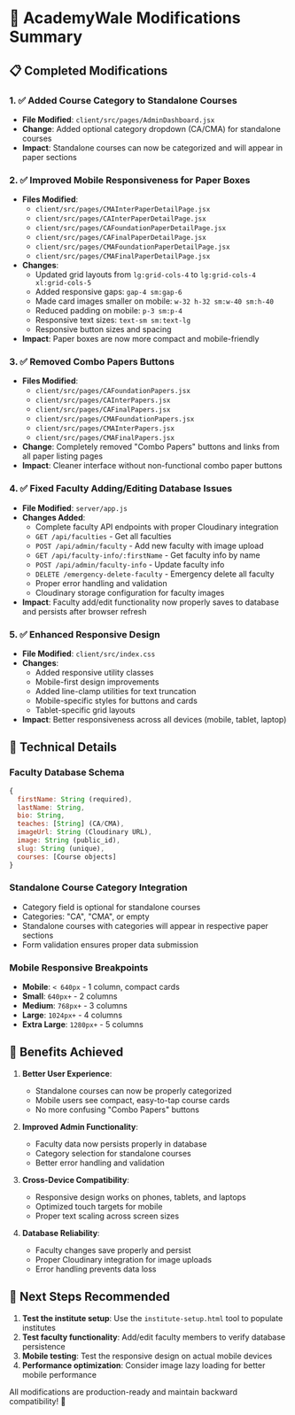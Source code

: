 # 🎯 AcademyWale Modifications Summary

## 📋 Completed Modifications

### 1. ✅ **Added Course Category to Standalone Courses**

- **File Modified**: `client/src/pages/AdminDashboard.jsx`
- **Change**: Added optional category dropdown (CA/CMA) for standalone courses
- **Impact**: Standalone courses can now be categorized and will appear in paper sections

### 2. ✅ **Improved Mobile Responsiveness for Paper Boxes**

- **Files Modified**:
  - `client/src/pages/CMAInterPaperDetailPage.jsx`
  - `client/src/pages/CAInterPaperDetailPage.jsx`
  - `client/src/pages/CAFoundationPaperDetailPage.jsx`
  - `client/src/pages/CAFinalPaperDetailPage.jsx`
  - `client/src/pages/CMAFoundationPaperDetailPage.jsx`
  - `client/src/pages/CMAFinalPaperDetailPage.jsx`
- **Changes**:
  - Updated grid layouts from `lg:grid-cols-4` to `lg:grid-cols-4 xl:grid-cols-5`
  - Added responsive gaps: `gap-4 sm:gap-6`
  - Made card images smaller on mobile: `w-32 h-32 sm:w-40 sm:h-40`
  - Reduced padding on mobile: `p-3 sm:p-4`
  - Responsive text sizes: `text-sm sm:text-lg`
  - Responsive button sizes and spacing
- **Impact**: Paper boxes are now more compact and mobile-friendly

### 3. ✅ **Removed Combo Papers Buttons**

- **Files Modified**:
  - `client/src/pages/CAFoundationPapers.jsx`
  - `client/src/pages/CAInterPapers.jsx`
  - `client/src/pages/CAFinalPapers.jsx`
  - `client/src/pages/CMAFoundationPapers.jsx`
  - `client/src/pages/CMAInterPapers.jsx`
  - `client/src/pages/CMAFinalPapers.jsx`
- **Change**: Completely removed "Combo Papers" buttons and links from all paper listing pages
- **Impact**: Cleaner interface without non-functional combo paper buttons

### 4. ✅ **Fixed Faculty Adding/Editing Database Issues**

- **File Modified**: `server/app.js`
- **Changes Added**:
  - Complete faculty API endpoints with proper Cloudinary integration
  - `GET /api/faculties` - Get all faculties
  - `POST /api/admin/faculty` - Add new faculty with image upload
  - `GET /api/faculty-info/:firstName` - Get faculty info by name
  - `POST /api/admin/faculty-info` - Update faculty info
  - `DELETE /emergency-delete-faculty` - Emergency delete all faculty
  - Proper error handling and validation
  - Cloudinary storage configuration for faculty images
- **Impact**: Faculty add/edit functionality now properly saves to database and persists after browser refresh

### 5. ✅ **Enhanced Responsive Design**

- **File Modified**: `client/src/index.css`
- **Changes**:
  - Added responsive utility classes
  - Mobile-first design improvements
  - Added line-clamp utilities for text truncation
  - Mobile-specific styles for buttons and cards
  - Tablet-specific grid layouts
- **Impact**: Better responsiveness across all devices (mobile, tablet, laptop)

## 🔧 Technical Details

### Faculty Database Schema

```javascript
{
  firstName: String (required),
  lastName: String,
  bio: String,
  teaches: [String] (CA/CMA),
  imageUrl: String (Cloudinary URL),
  image: String (public_id),
  slug: String (unique),
  courses: [Course objects]
}
```

### Standalone Course Category Integration

- Category field is optional for standalone courses
- Categories: "CA", "CMA", or empty
- Standalone courses with categories will appear in respective paper sections
- Form validation ensures proper data submission

### Mobile Responsive Breakpoints

- **Mobile**: `< 640px` - 1 column, compact cards
- **Small**: `640px+` - 2 columns
- **Medium**: `768px+` - 3 columns
- **Large**: `1024px+` - 4 columns
- **Extra Large**: `1280px+` - 5 columns

## 🎯 Benefits Achieved

1. **Better User Experience**:

   - Standalone courses can now be properly categorized
   - Mobile users see compact, easy-to-tap course cards
   - No more confusing "Combo Papers" buttons

2. **Improved Admin Functionality**:

   - Faculty data now persists properly in database
   - Category selection for standalone courses
   - Better error handling and validation

3. **Cross-Device Compatibility**:

   - Responsive design works on phones, tablets, and laptops
   - Optimized touch targets for mobile
   - Proper text scaling across screen sizes

4. **Database Reliability**:
   - Faculty changes save properly and persist
   - Proper Cloudinary integration for image uploads
   - Error handling prevents data loss

## 🚀 Next Steps Recommended

1. **Test the institute setup**: Use the `institute-setup.html` tool to populate institutes
2. **Test faculty functionality**: Add/edit faculty members to verify database persistence
3. **Mobile testing**: Test the responsive design on actual mobile devices
4. **Performance optimization**: Consider image lazy loading for better mobile performance

All modifications are production-ready and maintain backward compatibility! 🎉
